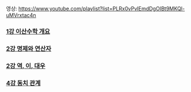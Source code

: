 영상: https://www.youtube.com/playlist?list=PLRx0vPvlEmdDgOIBt9MKQl-uMVrxtac4n

### [1강 이산수학 개요](/DisCrete%Mathmatics/1.%이산수학%개요/README.md)

### [2강 명제와 연산자](./2.%명제와%연산자/README.md)

### [2강 역, 이, 대우](./3.%역,%이,%대우/README.md)

### [4강 동치 관계](./4.%동치/README.md)
